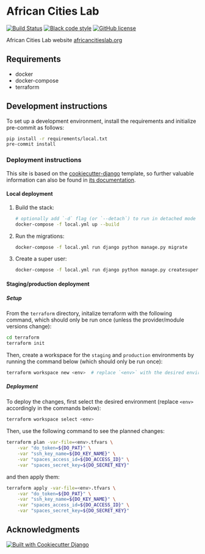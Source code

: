 # African Cities Lab

[![Build Status](https://github.com/African-Cities-Lab/african-cities-lab-org/workflows/CI/badge.svg?branch=main)](https://github.com/African-Cities-Lab/african-cities-lab-org/actions/workflows/ci.yml)
[![Black code style](https://img.shields.io/badge/code%20style-black-000000.svg)](https://github.com/ambv/black)
[![GitHub license](https://img.shields.io/github/license/African-Cities-Lab/african-cities-lab-org.svg)](https://github.com/African-Cities-Lab/african-cities-lab-org/blob/main/LICENSE)

African Cities Lab website [africancitieslab.org](https://africancitieslab.org)

## Requirements

* docker
* docker-compose
* terraform

## Development instructions

To set up a development environment, install the requirements and initialize pre-commit as follows:

```bash
pip install -r requirements/local.txt
pre-commit install
```

### Deployment instructions

This site is based on the [cookiecutter-django](https://github.com/pydanny/cookiecutter-django/) template, so further valuable information can also be found in [its documentation](https://cookiecutter-django.readthedocs.io/en/latest/?badge=latest).

#### Local deployment

1. Build the stack:

    ```bash
    # optionally add `-d` flag (or `--detach`) to run in detached mode
    docker-compose -f local.yml up --build
    ```

2. Run the migrations:

    ```bash
    docker-compose -f local.yml run django python manage.py migrate
    ```

3. Create a super user:

    ```bash
    docker-compose -f local.yml run django python manage.py createsuperuser
    ```

#### Staging/production deployment

##### Setup

From the `terraform` directory, initalize terraform with the following command, which should only be run once (unless the provider/module versions change):

```bash
cd terraform
terraform init
```

Then, create a workspace for the `staging` and `production` environments by running the command below (which should only be run once):

```bash
terraform workspace new <env>  # replace `<env>` with the desired environment
```

##### Deployment

To deploy the changes, first select the desired environment (replace `<env>` accordingly in the commands below):

```bash
terraform workspace select <env>
```

Then, use the following command to see the planned changes:

```bash
terraform plan -var-file=<env>.tfvars \
    -var "do_token=${DO_PAT}" \
    -var "ssh_key_name=${DO_KEY_NAME}" \
    -var "spaces_access_id=${DO_ACCESS_ID}" \
    -var "spaces_secret_key=${DO_SECRET_KEY}"
```

and then apply them:

```bash
terraform apply -var-file=<env>.tfvars \
    -var "do_token=${DO_PAT}" \
    -var "ssh_key_name=${DO_KEY_NAME}" \
    -var "spaces_access_id=${DO_ACCESS_ID}" \
    -var "spaces_secret_key=${DO_SECRET_KEY}"
```

## Acknowledgments

[![Built with Cookiecutter Django](https://img.shields.io/badge/built%20with-Cookiecutter%20Django-ff69b4.svg?logo=cookiecutter)](https://github.com/pydanny/cookiecutter-django/)
